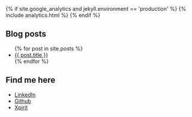 <head>
{% if site.google_analytics and jekyll.environment == 'production' %}
{% include analytics.html %}
{% endif %}
<script src="https://giscus.app/client.js"
        data-repo="RikGr/cloudwoud"
        data-repo-id="R_kgDOHLlC9w"
        data-category="Announcements"
        data-category-id="DIC_kwDOHLlC984CO_2O"
        data-mapping="pathname"
        data-reactions-enabled="0"
        data-emit-metadata="0"
        data-input-position="bottom"
        data-theme="light"
        data-lang="en"
        crossorigin="anonymous"
        async>
</script>
</head>




## Blog posts
<ul>
  {% for post in site.posts %}
    <li>
      <a href="{{ post.url }}">{{ post.title }}</a>
    </li>
  {% endfor %}
</ul>

## Find me here 
- [LinkedIn](https://www.linkedin.com/in/rikgroenewoud/)
- [Github](https://github.com/RikGr)
- [Xpirit](https://xpirit.com/team/rik-groenewoud/)




